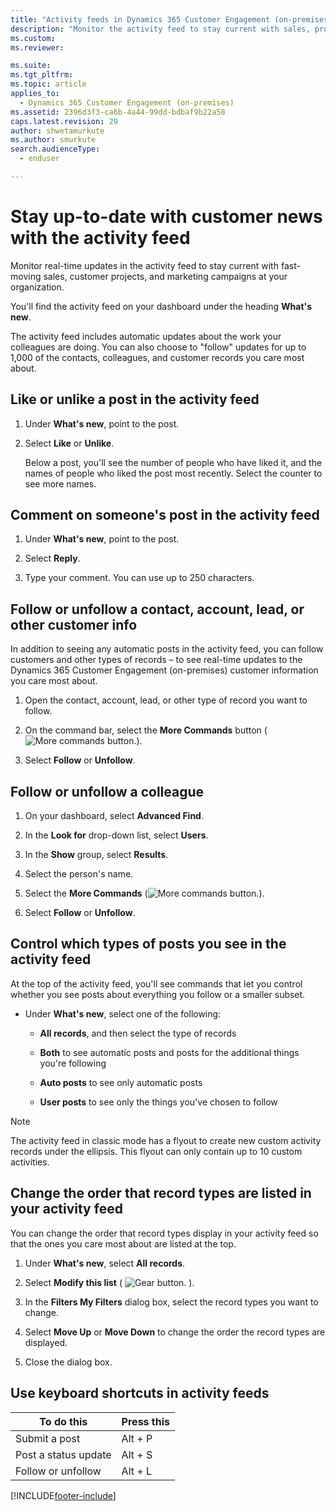 ```yaml
---
title: "Activity feeds in Dynamics 365 Customer Engagement (on-premises)"
description: "Monitor the activity feed to stay current with sales, projects, and campaigns. Follow updates for up to 1,000 contacts, colleagues, and records."
ms.custom: 
ms.reviewer: 

ms.suite: 
ms.tgt_pltfrm: 
ms.topic: article
applies_to: 
  - Dynamics 365 Customer Engagement (on-premises)
ms.assetid: 2396d3f3-ca6b-4a44-99dd-bdbaf9b22a58
caps.latest.revision: 29
author: shwetamurkute
ms.author: smurkute
search.audienceType: 
  - enduser

---
```

# Stay up-to-date with customer news with the activity feed

Monitor real-time updates in the activity feed to stay current with fast-moving sales, customer projects, and marketing campaigns at your organization.  
  
 You'll find the activity feed on your dashboard under the heading **What's new**.  
  
 The activity feed includes automatic updates about the work your colleagues are doing. You can also choose to "follow" updates for up to 1,000 of the contacts, colleagues, and customer records you care most about.  
  
## Like or unlike a post in the activity feed  
  
1. Under **What's new**, point to the post.  
  
2. Select **Like** or **Unlike**.  
  
   Below a post, you'll see the number of people who have liked it, and the names of people who liked the post most recently. Select the counter to see more names.  
  
## Comment on someone's post in the activity feed  
  
1.  Under **What's new**, point to the post.  
  
2.  Select **Reply**.  
  
3. Type your comment. You can use up to 250 characters.  
  
## Follow or unfollow a contact, account, lead, or other customer info  
 In addition to seeing any automatic posts in the activity feed, you can follow customers and other types of records – to see real-time updates to the Dynamics 365 Customer Engagement (on-premises) customer information you care most about.  
  
1.  Open the contact, account, lead, or other type of record you want to follow.  
  
2.  On the command bar, select the **More Commands** button (![More commands button.](../basics/media/morecommands.gif "More commands button")).  
  
3.  Select **Follow** or **Unfollow**.  
  
## Follow or unfollow a colleague  
  
1.  On your dashboard, select **Advanced Find**.  
  
2.  In the **Look for** drop-down list, select **Users**.  
  
3.  In the **Show** group, select **Results**.  
  
4.  Select the person's name.  
  
5.  Select the **More Commands** (![More commands button.](../basics/media/morecommands.gif "More commands button")).  
  
6.  Select **Follow** or **Unfollow**.  
  
## Control which types of posts you see in the activity feed  
 At the top of the activity feed, you'll see commands that let you control whether you see posts about everything you follow or a smaller subset.  
  
-   Under **What's new**, select one of the following:  
  
    - **All records**, and then select the type of records  
  
    - **Both** to see automatic posts and posts for the additional things you're following  
  
    - **Auto posts** to see only automatic posts  
  
    - **User posts** to see only the things you've chosen to follow  
  
> [!NOTE]
>  The activity feed in classic mode has a flyout to create new custom activity records under the ellipsis. This flyout can only contain up to 10 custom activities.

## Change the order that record types are listed in your activity feed  
 You can change the order that record types display in your activity feed so that the ones you care most about are listed at the top.  
  
1.  Under **What's new**, select **All records**.  
  
2.  Select **Modify this list** ( ![Gear button.](../basics/media/selection-rule-gear-button.gif "Gear button") ).  
  
3.  In the **Filters My Filters** dialog box, select the record types you want to change.  
  
4.  Select **Move Up** or **Move Down** to change the order the record types are displayed.  
  
5.  Close the dialog box.  


## Use keyboard shortcuts in activity feeds  
  
|To do this|Press this|  
|----------------|----------------|  
|Submit a post|Alt + P|  
|Post a status update|Alt + S|  
|Follow or unfollow|Alt + L|  




[!INCLUDE[footer-include](../../../includes/footer-banner.md)]
